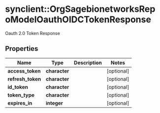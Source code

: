 # synclient::OrgSagebionetworksRepoModelOauthOIDCTokenResponse

Oauth 2.0 Token Response

## Properties
Name | Type | Description | Notes
------------ | ------------- | ------------- | -------------
**access_token** | **character** |  | [optional] 
**refresh_token** | **character** |  | [optional] 
**id_token** | **character** |  | [optional] 
**token_type** | **character** |  | [optional] 
**expires_in** | **integer** |  | [optional] 


